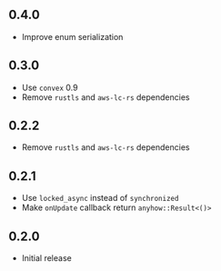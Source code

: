 ## 0.4.0

- Improve enum serialization

## 0.3.0

- Use `convex` 0.9
- Remove `rustls` and `aws-lc-rs` dependencies

## 0.2.2

- Remove `rustls` and `aws-lc-rs` dependencies

## 0.2.1

- Use `locked_async` instead of `synchronized`
- Make `onUpdate` callback return `anyhow::Result<()>`

## 0.2.0

- Initial release
